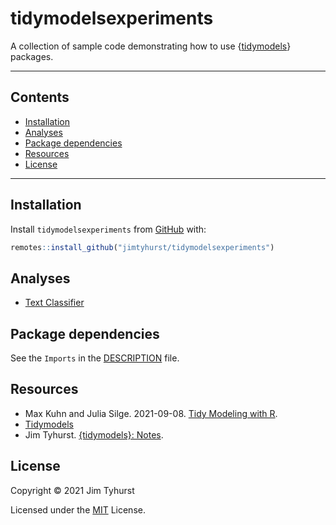 
# tidymodelsexperiments

A collection of sample code demonstrating how to use {[tidymodels]()} packages.

---

## Contents

* [Installation](#installation)
* [Analyses](#analyses)
* [Package dependencies](#package-dependencies)
* [Resources](#resources)
* [License](#license)

---

## Installation

Install `tidymodelsexperiments` from [GitHub](https://github.com/) with:

``` r
remotes::install_github("jimtyhurst/tidymodelsexperiments")
```


## Analyses

* [Text Classifier](./vignettes/text-classifier.md)


## Package dependencies

See the `Imports` in the [DESCRIPTION](./DESCRIPTION) file.


## Resources

* Max Kuhn and Julia Silge. 2021-09-08. [Tidy Modeling with R](https://www.tmwr.org/).
* [Tidymodels](https://www.tidymodels.org/)
* Jim Tyhurst. [{tidymodels}: Notes](https://github.com/jimtyhurst/annotated_bibliography/blob/main/tidymodels-notes.md).


## License
Copyright &copy; 2021 Jim Tyhurst

Licensed under the [MIT](https://opensource.org/licenses/MIT) License.
